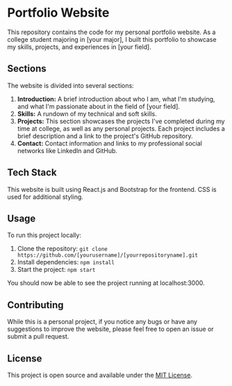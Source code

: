 # Portfolio Website

This repository contains the code for my personal portfolio website. As a college student majoring in [your major], I built this portfolio to showcase my skills, projects, and experiences in [your field].

## Sections
The website is divided into several sections:

1. **Introduction:** A brief introduction about who I am, what I'm studying, and what I'm passionate about in the field of [your field].
2. **Skills:** A rundown of my technical and soft skills.
3. **Projects:** This section showcases the projects I've completed during my time at college, as well as any personal projects. Each project includes a brief description and a link to the project's GitHub repository.
4. **Contact:** Contact information and links to my professional social networks like LinkedIn and GitHub.

## Tech Stack
This website is built using React.js and Bootstrap for the frontend. CSS is used for additional styling.

## Usage
To run this project locally:

1. Clone the repository: `git clone https://github.com/[yourusername]/[yourrepositoryname].git`
2. Install dependencies: `npm install`
3. Start the project: `npm start`

You should now be able to see the project running at localhost:3000.

## Contributing
While this is a personal project, if you notice any bugs or have any suggestions to improve the website, please feel free to open an issue or submit a pull request.

## License
This project is open source and available under the [MIT License](LICENSE).
